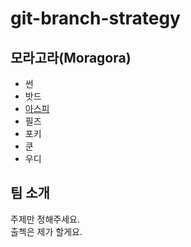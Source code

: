 # git-branch-strategy

## 모라고라(Moragora)
- 썬
- 밧드
- [아스피](Azpi.md)
- 필즈
- 포키
- 쿤
- 우디

## 팀 소개
주제만 정해주세요.  
출첵은 제가 할게요.  
